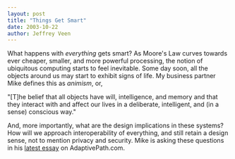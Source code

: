 ```yaml
---
layout: post
title: "Things Get Smart"
date: 2003-10-22
author: Jeffrey Veen
---
```

What happens with <em>everything</em> gets smart? As Moore's Law curves towards ever cheaper, smaller, and more powerful processing, the notion of ubiquitous computing starts to feel inevitable. Some day soon, all the objects around us may start to exhibit signs of life. My business partner Mike defines this as <em>animism</em>, or,

"[T]he belief that all objects have will, intelligence, and memory and that they interact with and affect our lives in a deliberate, intelligent, and (in a sense) conscious way."

And, more importantly, what are the design implications in these systems? How will we approach interoperability of everything, and still retain a design sense, not to mention privacy and security. Mike is asking these questions in his <a href="http://www.adaptivepath.com/publications/essays/archives/000272.php">latest essay</a> on AdaptivePath.com.
